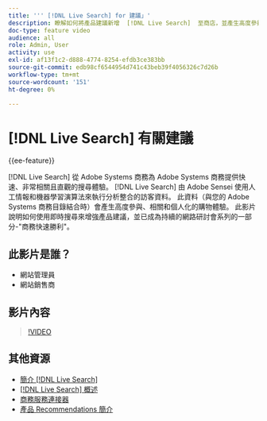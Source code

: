 ```yaml
---
title: ''' [!DNL Live Search] for 建議」'
description: 瞭解如何將產品建議新增  [!DNL Live Search]  至商店，並產生高度參與、相關和個人化的購物體驗。
doc-type: feature video
audience: all
role: Admin, User
activity: use
exl-id: af13f1c2-d888-4774-8254-efdb3ce383bb
source-git-commit: edb98cf6544954d741c43beb39f4056326c7d26b
workflow-type: tm+mt
source-wordcount: '151'
ht-degree: 0%

---
```


# [!DNL Live Search] 有關建議

{{ee-feature}}

[!DNL Live Search] 從 Adobe Systems 商務為 Adobe Systems 商務提供快速、非常相關且直觀的搜尋體驗。 [!DNL Live Search] 由 Adobe Sensei 使用人工情報和機器學習演算法來執行分析整合的訪客資料。 此資料（與您的 Adobe Systems 商務目錄結合時）會產生高度參與、相關和個人化的購物體驗。 此影片說明如何使用即時搜尋來增強產品建議，並已成為持續的網路研討會系列的一部分-&quot;商務快速勝利&quot;。

## 此影片是誰？

- 網站管理員
- 網站銷售商

## 影片內容

>[!VIDEO](https://video.tv.adobe.com/v/3412586?quality=12&learn=on)


## 其他資源

- [簡介 [!DNL Live Search]](https://experienceleague.adobe.com/docs/commerce-learn/tutorials/marketing/live-search.html)
- [[!DNL Live Search] 概述](https://experienceleague.adobe.com/docs/commerce-merchant-services/live-search/overview.html)
- [商務服務連接器](https://experienceleague.adobe.com/docs/commerce-merchant-services/user-guides/integration-services/saas.html)
- [產品 Recommendations 簡介](https://experienceleague.adobe.com/docs/commerce-merchant-services/product-recommendations/overview.html)
